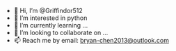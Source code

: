 - 👋 Hi, I’m @Griffindor512
- 👀 I’m interested in python
- 🌱 I’m currently learning ...
- 💞️ I’m looking to collaborate on ...
- 📫 Reach me by email: bryan-chen2013@outlook.com

<!---
Griffindor512/Griffindor512 is a ✨ special ✨ repository because its `README.md` (this file) appears on your GitHub profile.
You can click the Preview link to take a look at your changes.
--->
